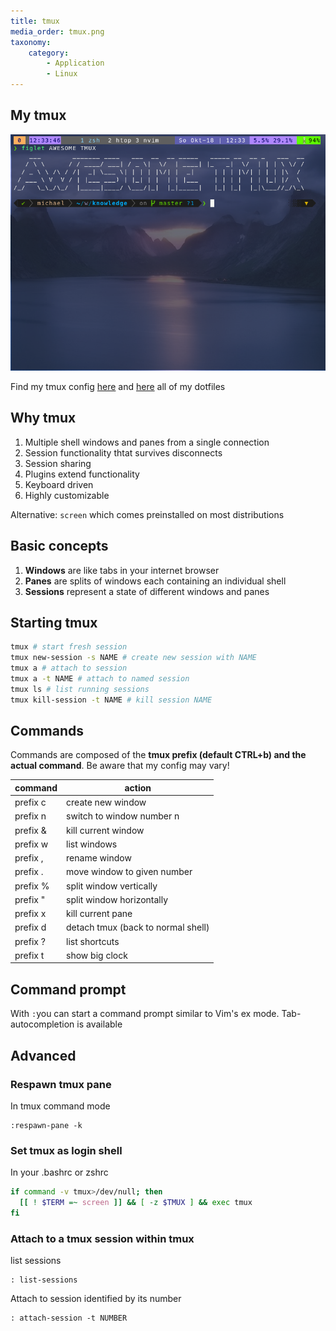 ```yaml
---
title: tmux
media_order: tmux.png
taxonomy:
    category:
        - Application
        - Linux
---
```


## My tmux
![](tmux.png?link&cropResize=700,700)

Find my tmux config [here](https://raw.githubusercontent.com/Allaman/dotfiles/master/tmux.conf) and [here](https://github.com/Allaman/dotfiles) all of my dotfiles

## Why tmux

1. Multiple shell windows and panes from a single connection
2. Session functionality thtat survives disconnects
3. Session sharing
4. Plugins extend functionality
5. Keyboard driven
6. Highly customizable

Alternative: `screen` which comes preinstalled on most distributions

## Basic concepts

1. **Windows** are like tabs in your internet browser
2. **Panes** are splits of windows each containing an individual shell
3. **Sessions** represent a state of different windows and panes

## Starting tmux

```bash
tmux # start fresh session
tmux new-session -s NAME # create new session with NAME
tmux a # attach to session
tmux a -t NAME # attach to named session
tmux ls # list running sessions
tmux kill-session -t NAME # kill session NAME
```

## Commands

Commands are composed of the **tmux prefix (default CTRL+b) and the actual command**. Be aware that my config may vary!

|command|action|
|-------------|---------|
| prefix c|create new window|
| prefix n|switch to window number n|
| prefix &|kill current window|
| prefix w|list windows|
| prefix ,|rename window|
| prefix .|move window to given number|
| prefix %|split window vertically|
| prefix "|split window horizontally|
| prefix x|kill current pane|
| prefix d|detach tmux (back to normal shell)|
| prefix ?|list shortcuts|
| prefix t|show big clock|

## Command prompt

With `:`you can start a command prompt similar to Vim's ex mode. Tab-autocompletion is available

## Advanced

### Respawn tmux pane
In tmux command mode
```
:respawn-pane -k
```

### Set tmux as login shell
In your .bashrc or zshrc
```bash
if command -v tmux>/dev/null; then
  [[ ! $TERM =~ screen ]] && [ -z $TMUX ] && exec tmux
fi
```

### Attach to a tmux session within tmux
list sessions
```
: list-sessions
```
Attach to session identified by its number
```
: attach-session -t NUMBER
```
